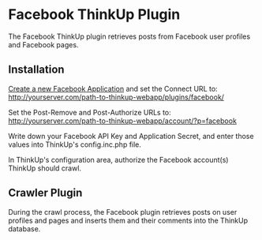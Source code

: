 Facebook ThinkUp Plugin
=========================

The Facebook ThinkUp plugin retrieves posts from Facebook user profiles and Facebook pages.

Installation
------------

[Create a new Facebook Application](http://facebook.com/developers/) and set the Connect URL to: 
    http://yourserver.com/path-to-thinkup-webapp/plugins/facebook/
 
Set the Post-Remove and Post-Authorize URLs to:
    http://yourserver.com/path-to-thinkup-webapp/account/?p=facebook

Write down your Facebook API Key and Application Secret, and enter those values into ThinkUp's config.inc.php file.

In ThinkUp's configuration area, authorize the Facebook account(s) ThinkUp should crawl.

Crawler Plugin
--------------

During the crawl process, the Facebook plugin retrieves posts on user profiles and pages and inserts them and their comments into the ThinkUp database.